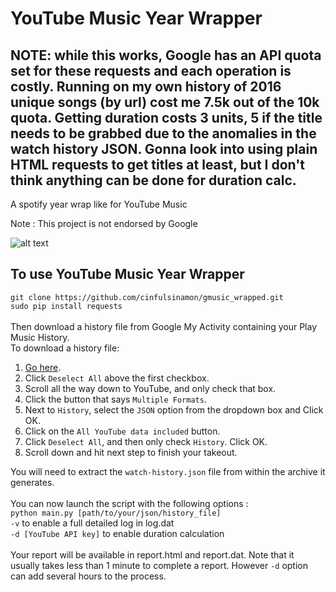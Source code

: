 # YouTube Music Year Wrapper
## NOTE: while this works, Google has an API quota set for these requests and each operation is costly. Running on my own history of 2016 unique songs (by url) cost me 7.5k out of the 10k quota. Getting duration costs 3 units, 5 if the title needs to be grabbed due to the anomalies in the watch history JSON. Gonna look into using plain HTML requests to get titles at least, but I don't think anything can be done for duration calc.
A spotify year wrap like for YouTube Music

Note : This project is not endorsed by Google

![alt text](https://raw.githubusercontent.com/cinfulsinamon/gmusic_wrapped/master/example_report.png)

## To use YouTube Music Year Wrapper
`git clone https://github.com/cinfulsinamon/gmusic_wrapped.git`
<br>
`sudo pip install requests`
<br>
<br>
Then download a history file from Google My Activity containing your Play Music History.
<br>
To download a history file: 
1) <a href="https://takeout.google.com/"> Go here</a>. 
2) Click `Deselect All` above the first checkbox.
3) Scroll all the way down to YouTube, and only check that box. 
4) Click the button that says `Multiple Formats`.
5) Next to `History`, select the `JSON` option from the dropdown box and Click OK.
6) Click on the `All YouTube data included` button. 
7) Click `Deselect All`, and then only check `History`. Click OK. 
8) Scroll down and hit next step to finish your takeout. 

You will need to extract the `watch-history.json` file from within the archive it generates.
<br><br>
You can now launch the script with the following options :
<br>
`python main.py [path/to/your/json/history_file]`
<br>
`-v` to enable a full detailed log in log.dat
<br>
`-d [YouTube API key]` to enable duration calculation
<br>
<br>
Your report will be available in report.html and report.dat. Note that it usually takes less than 1 minute to complete a report. However `-d` option can add several hours to the process.

